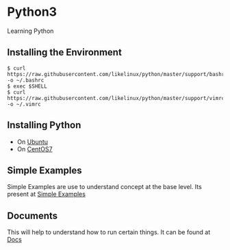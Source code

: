 # Python3
Learning Python

## Installing the Environment
```
$ curl https://raw.githubusercontent.com/likelinux/python/master/support/bashrc -o ~/.bashrc
$ exec $SHELL
$ curl https://raw.githubusercontent.com/likelinux/python/master/support/vimrc -o ~/.vimrc
```

## Installing Python

- On [Ubuntu](https://raw.githubusercontent.com/likelinux/python/master/support/ubuntu_python.sh)
- On [CentOS7](https://raw.githubusercontent.com/likelinux/python/master/support/centos7_python.sh)

## Simple Examples
Simple Examples are use to understand concept at the base level. Its present at [Simple Examples](https://github.com/likelinux/python/tree/master/simple_example)

## Documents
This will help to understand how to run certain things. It can be found at [Docs](https://github.com/likelinux/python/tree/master/docs)
